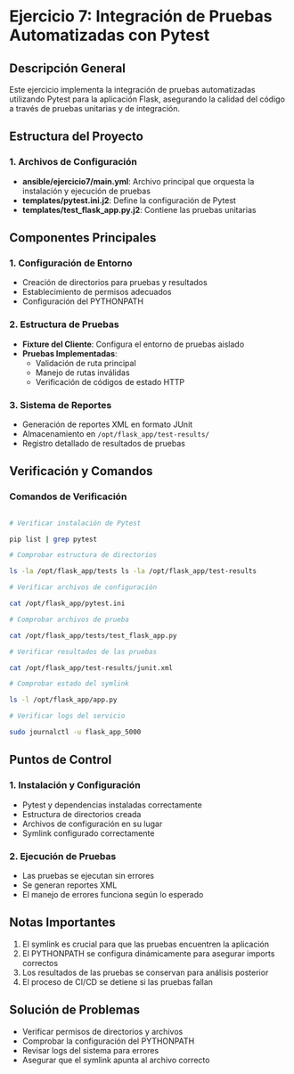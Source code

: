 # Ejercicio 7: Integración de Pruebas Automatizadas con Pytest

## Descripción General

Este ejercicio implementa la integración de pruebas automatizadas utilizando Pytest para la aplicación Flask, asegurando la calidad del código a través de pruebas unitarias y de integración.

## Estructura del Proyecto

### 1. Archivos de Configuración

- **ansible/ejercicio7/main.yml**: Archivo principal que orquesta la instalación y ejecución de pruebas
- **templates/pytest.ini.j2**: Define la configuración de Pytest
- **templates/test_flask_app.py.j2**: Contiene las pruebas unitarias

## Componentes Principales

### 1. Configuración de Entorno

- Creación de directorios para pruebas y resultados
- Establecimiento de permisos adecuados
- Configuración del PYTHONPATH

### 2. Estructura de Pruebas

- **Fixture del Cliente**: Configura el entorno de pruebas aislado
- **Pruebas Implementadas**:
    - Validación de ruta principal
    - Manejo de rutas inválidas
    - Verificación de códigos de estado HTTP

### 3. Sistema de Reportes

- Generación de reportes XML en formato JUnit
- Almacenamiento en `/opt/flask_app/test-results/`
- Registro detallado de resultados de pruebas

## Verificación y Comandos

### Comandos de Verificación

```bash

# Verificar instalación de Pytest

pip list | grep pytest

# Comprobar estructura de directorios

ls -la /opt/flask_app/tests ls -la /opt/flask_app/test-results

# Verificar archivos de configuración

cat /opt/flask_app/pytest.ini

# Comprobar archivos de prueba

cat /opt/flask_app/tests/test_flask_app.py

# Verificar resultados de las pruebas

cat /opt/flask_app/test-results/junit.xml

# Comprobar estado del symlink

ls -l /opt/flask_app/app.py

# Verificar logs del servicio

sudo journalctl -u flask_app_5000 
```

## Puntos de Control

### 1. Instalación y Configuración

- Pytest y dependencias instaladas correctamente
- Estructura de directorios creada
- Archivos de configuración en su lugar
- Symlink configurado correctamente

### 2. Ejecución de Pruebas

- Las pruebas se ejecutan sin errores
- Se generan reportes XML
- El manejo de errores funciona según lo esperado


## Notas Importantes

1. El symlink es crucial para que las pruebas encuentren la aplicación
2. El PYTHONPATH se configura dinámicamente para asegurar imports correctos
3. Los resultados de las pruebas se conservan para análisis posterior
4. El proceso de CI/CD se detiene si las pruebas fallan

## Solución de Problemas

- Verificar permisos de directorios y archivos
- Comprobar la configuración del PYTHONPATH
- Revisar logs del sistema para errores
- Asegurar que el symlink apunta al archivo correcto

